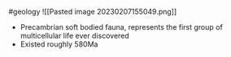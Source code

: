 #geology 
![[Pasted image 20230207155049.png]]
- Precambrian soft bodied fauna, represents the first group of multicellular life ever discovered
- Existed roughly 580Ma